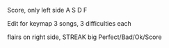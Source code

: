 Score,
only left side A S D F

Edit for keymap
3 songs, 3 difficulties each

flairs on right side,
STREAK
big Perfect/Bad/Ok/Score

